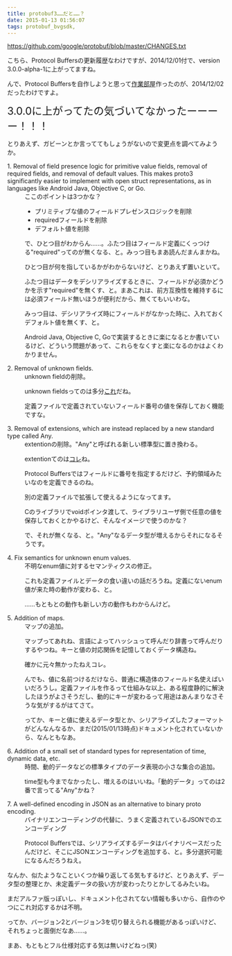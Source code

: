 ```yaml
---
title: protobuf3……だと……？
date: 2015-01-13 01:56:07
tags: protobuf_bvgsdk, 
---
```

<a href="https://github.com/google/protobuf/blob/master/CHANGES.txt" title="Github:protobuf/CHANGES.txt" target="_blank">https://github.com/google/protobuf/blob/master/CHANGES.txt</a>

こちら、Protocol Buffersの更新履歴なわけですが、2014/12/01付で、version 3.0.0-alpha-1に上がってますね。

んで、Protocol Buffersを自作しようと思って<a href="http://sourceforge.jp/users/ornse01/pf/protobuf_bvgsdk/" title="SourceForge.jp 作業部屋：protobuf_bvgsdk" target="_blank">作業部屋</a>作ったのが、2014/12/02だったわけですよ。

<span style="font-size:x-large">3.0.0に上がってたの気づいてなかったーーーー！！！</span>

とりあえず、ガビーンとか言っててもしょうがないので変更点を調べてみようか。

<dl>
<dt>1. Removal of field presence logic for primitive value fields, removal of required fields, and removal of default values. This makes proto3 significantly easier to implement with open struct representations, as in languages like Android Java, Objective C, or Go.</dt>
<dd>
ここのポイントは3つかな？<ul><li>プリミティブな値のフィールドプレゼンスロジックを削除</li><li>requiredフィールドを削除</li><li>デフォルト値を削除</li></ul>

で、ひとつ目がわからん……。ふたつ目はフィールド定義にくっつける"required"ってのが無くなる、と。みっつ目もまあ読んだまんまかね。

ひとつ目が何を指しているかがわからないけど、とりあえず置いといて。

ふたつ目はデータをデシリアライズするときに、フィールドが必須かどうかを示す"required"を無くす、と。まあこれは、前方互換性を維持するには必須フィールド無いほうが便利だから、無くてもいいわな。

みっつ目は、デシリアライズ時にフィールドがなかった時に、入れておくデフォルト値を無くす、と。

Android Java, Objective C, Goで実装するときに楽になるとか書いているけど、どういう問題があって、これらをなくすと楽になるのかはよくわかりません。
</dd><dt>2. Removal of unknown fields.</dt>
<dd>unknown fieldの削除。

unknown fieldsってのは多分<a href="https://developers.google.com/protocol-buffers/docs/reference/cpp/google.protobuf.unknown_field_set?hl=ja" title="Google Developers: Protocol Buffers: unknown_field_set.h" target="_blank">これ</a>だね。

定義ファイルで定義されていないフィールド番号の値を保存しておく機能ですな。</dd>
<dt>3. Removal of extensions, which are instead replaced by a new standard type called Any.</dt>
<dd>
extentionの削除。"Any"と呼ばれる新しい標準型に置き換わる。

extentionてのは<a href="https://developers.google.com/protocol-buffers/docs/proto?hl=ja#extensions" title="Google Developers: Protocol Buffers: unknown_field_set.h" target="_blank">コレ</a>ね。

Protocol Buffersではフィールドに番号を指定するだけど、予約領域みたいなのを定義できるのね。

別の定義ファイルで拡張して使えるようになってます。

Cのライブラリでvoidポインタ渡して、ライブラリユーザ側で任意の値を保存しておくとかやるけど、そんなイメージで使うのかな？

で、それが無くなる、と。"Any"なるデータ型が増えるからそれになるそうです。
</dd>
<dt>4. Fix semantics for unknown enum values.</dt>
<dd>不明なenum値に対するセマンティクスの修正。

これも定義ファイルとデータの食い違いの話だろうね。定義にないenum値が来た時の動作が変わる、と。

……もともとの動作も新しい方の動作もわからんけど。</dd>
<dt>5. Addition of maps.</dt>
<dd>マップの追加。

マップってあれね、言語によってハッシュって呼んだり辞書って呼んだりするやつね。キーと値の対応関係を記憶しておくデータ構造ね。

確かに元々無かったねえコレ。

んでも、値に名前つけるだけなら、普通に構造体のフィールド名使えばいいだろうし。定義ファイルを作るって仕組みな以上、ある程度静的に解決したほうがよさそうだし、動的にキーが変わるって用途はあんまりなさそうな気がするがはてさて。

ってか、キーと値に使えるデータ型とか、シリアライズしたフォーマットがどんなんなるか、まだ(2015/01/13時点)ドキュメント化されていないから、なんともなあ。</dd>
<dt>6. Addition of a small set of standard types for representation of time, dynamic data, etc.</dt>
<dd>時間、動的データなどの標準タイプのデータ表現の小さな集合の追加。

time型も今までなかったし、増えるのはいいね。「動的データ」ってのは2番で言ってる"Any"かね？</dd>
<dt>7. A well-defined encoding in JSON as an alternative to binary proto encoding.</dt>
<dd>バイナリエンコーディングの代替に、うまく定義されているJSONでのエンコーディング

Protocol Buffersでは、シリアライズするデータはバイナリベースだったんだけど、そこにJSONエンコーディングを追加する、と。多分選択可能になるんだろうねえ。</dd></dl>

なんか、似たようなこといくつか繰り返してる気もするけど、とりあえず、データ型の整理とか、未定義データの扱い方が変わったりとかしてるみたいね。

まだアルファ版っぽいし、ドキュメント化されてない情報も多いから、自作のやつにこれ対応するかは不明。

ってか、バージョン2とバージョン3を切り替えられる機能があるっぽいけど、それちょっと面倒だなあ……。

まあ、もともとフル仕様対応する気は無いけどねっ(笑)
